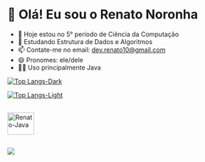 # 👋 Olá! Eu sou o Renato Noronha
- 👀 Hoje estou no 5° período de Ciência da Computação
- 🌱 Estudando Estrutura de Dados e Algoritmos
- 📫 Contate-me no email: dev.renato10@gmail.com
- 😄 Pronomes: ele/dele
- 👨‍💻 Uso principalmente Java

[![Top Langs-Dark](https://github-readme-stats.vercel.app/api/top-langs/?username=renatonoronha&theme=dark&size_weight=0&count_weight=1&layout=compact&bg_color=0d1117#gh-dark-mode-only)](https://github.com/anuraghazra/github-readme-stats#gh-dark-mode-only)


[![Top Langs-Light](https://github-readme-stats.vercel.app/api/top-langs/?username=renatonoronha&size_weight=0&count_weight=1&layout=compact#gh-light-mode-only)](https://github.com/anuraghazra/github-readme-stats#gh-light-mode-only)

<div style="display: inline_block"><br>
  <img align="center" alt="Renato-Java" height="50" width="60" src="https://cdn.jsdelivr.net/gh/devicons/devicon@latest/icons/java/java-original.svg" />
</div>

##

<div>
  <a href="https://www.linkedin.com/in/renatonoronha/" target="_blank"><img src="https://img.shields.io/badge/LinkedIn-0077B5?style=for-the-badge&logo=linkedin&logoColor=white" target="_blank">
</div>

<!---
renatonoronha/renatonoronha is a ✨ special ✨ repository because its `README.md` (this file) appears on your GitHub profile.
You can click the Preview link to take a look at your changes.
--->
